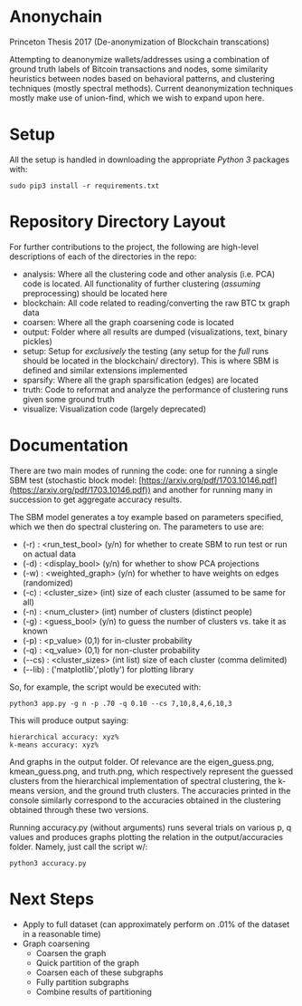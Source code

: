 Anonychain
=====================
Princeton Thesis 2017 (De-anonymization of Blockchain transcations)

Attempting to deanonymize wallets/addresses using a combination of ground truth labels of Bitcoin transactions and nodes, some similarity heuristics between nodes based on behavioral patterns, and clustering techniques (mostly spectral methods). Current deanonymization techniques mostly make use of union-find, which we wish to expand upon here.

Setup
=====================
All the setup is handled in downloading the appropriate _Python 3_ packages with:

```
sudo pip3 install -r requirements.txt
```

Repository Directory Layout
=====================
For further contributions to the project, the following are high-level descriptions of each of the directories in the repo:

- analysis: Where all the clustering code and other analysis (i.e. PCA) code is located. All functionality of further clustering (_assuming_ preprocessing) should be located here
- blockchain: All code related to reading/converting the raw BTC tx graph data
- coarsen: Where all the graph coarsening code is located
- output: Folder where all results are dumped (visualizations, text, binary pickles)
- setup: Setup for _exclusively_ the testing (any setup for the _full_ runs should be located in the blockchain/ directory). This is where SBM is defined and similar extensions implemented
- sparsify: Where all the graph sparsification (edges) are located
- truth: Code to reformat and analyze the performance of clustering runs given some ground truth
- visualize: Visualization code (largely deprecated)

Documentation
=====================
There are two main modes of running the code: one for running a single SBM test (stochastic block model: [https://arxiv.org/pdf/1703.10146.pdf](https://arxiv.org/pdf/1703.10146.pdf)) and another for running many in succession to get aggregate accuracy results.

The SBM model generates a toy example based on parameters specified, which we then do spectral clustering on. The parameters to use are:

- (-r) : <run_test_bool>   (y/n) for whether to create SBM to run test or run on actual data
- (-d) : <display_bool>    (y/n) for whether to show PCA projections
- (-w) : <weighted_graph>  (y/n) for whether to have weights on edges (randomized)
- (-c) : <cluster_size>    (int) size of each cluster (assumed to be same for all)
- (-n) : <num_cluster>     (int) number of clusters (distinct people)
- (-g) : <guess_bool>      (y/n) to guess the number of clusters vs. take it as known
- (-p) : <p_value>         (0,1) for in-cluster probability
- (-q) : <q_value>         (0,1) for non-cluster probability
- (--cs) : <cluster_sizes> (int list) size of each cluster (comma delimited)
- (--lib) :                ('matplotlib','plotly') for plotting library

So, for example, the script would be executed with:

```
python3 app.py -g n -p .70 -q 0.10 --cs 7,10,8,4,6,10,3
```

This will produce output saying:

```
hierarchical accuracy: xyz%
k-means accuracy: xyz%
```

And graphs in the output folder. Of relevance are the eigen_guess.png, kmean_guess.png, and truth.png, which respectively represent the guessed clusters from the hierarchical implementation of spectral clustering, the k-means version, and the ground truth clusters. The accuracies printed in the console similarly correspond to the accuracies obtained in the clustering obtained through these two versions.

Running accuracy.py (without arguments) runs several trials on various p, q values and produces graphs plotting the relation in the output/accuracies folder. Namely, just call the script w/:

```
python3 accuracy.py
```

Next Steps
=====================
- Apply to full dataset (can approximately perform on .01% of the dataset in a reasonable time)
- Graph coarsening
	- Coarsen the graph
	- Quick partition of the graph
	- Coarsen each of these subgraphs
	- Fully partition subgraphs
	- Combine results of partitioning